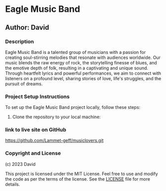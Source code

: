 # Eagle Music Band

## Author: David

### Description

Eagle Music Band is a talented group of musicians with a passion for creating soul-stirring melodies that resonate with audiences worldwide. Our music blends the raw energy of rock, the storytelling finesse of blues, and the emotive depth of folk, resulting in a captivating and unique sound. Through heartfelt lyrics and powerful performances, we aim to connect with listeners on a profound level, sharing stories of love, life's struggles, and the pursuit of dreams.

### Project Setup Instructions

To set up the Eagle Music Band project locally, follow these steps:

1. Clone the repository to your local machine:

###  link to live site on GitHub

https://github.com/Lammet-geff/musiclovers.git

### Copyright and License

(c) 2023 David

This project is licensed under the MIT License. Feel free to use and modify the code as per the terms of the license. See the [LICENSE](LICENSE) file for more details.
